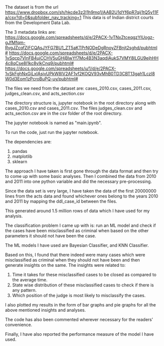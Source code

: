 The dataset is from the url https://www.dropbox.com/sh/hkcde3z2l1h9mq1/AAB2U1dYf6pR7qij1tQ5y11Fa/csv?dl=0&subfolder_nav_tracking=1
This data is of Indian district courts from the Development Data Lab.

The 3 metadata links are:
https://docs.google.com/spreadsheets/d/e/2PACX-1vTNxZtceqgzYlUogz-gJfMfqm-RygJZcqfZiFCQAsJYFG7BU1_ZT5aKTPrNODeDgRnoyZFBnjt2sghd/pubhtml#
https://docs.google.com/spreadsheets/d/e/2PACX-1vSqcp7VlnFB4ujCCHV5uGHjBlwYf7Mo4B3N3aqdiAukS7VMY8lLGU9ejhHH4c8qCse8l1kc8yIkCnq9/pubhtml#
https://docs.google.com/spreadsheets/u/1/d/e/2PACX-1vSkFghNxGjLxIAsjvUPkW8IV2AF1vf2KOQV93vMhB0TD3CBT13gah1LczI8W0d3Eom1zPcroBuPQ-uy/pubhtml#

The files we need from the dataset are: cases_2010.csv, cases_2011.csv, judges_clean.csv, and acts_section.csv

The directory structure is, jupyter notebook in the root directory along with cases_2010.csv and cases_2011.csv.
The files judges_clean.csv and acts_section.csv are in the csv folder of the root directory.

The jupyter notebook is named as "main.ipynb".

To run the code, just run the jupyter notebook.

The dependencies are:
1. pandas
2. matplotlib
3. sklearn

The approach I have taken is first gone through the data format and then try to come up with some basic analyses.
Then I combined the data from 2010 and 2011 into one python variable and did the necessary pre-processing.

Since the data set is very large, I have taken the data of the first 20000000 lines from the acts data and found whichever ones belong to the years 2010 and 2011 by mapping the ddl_case_id between the files.

This generated around 1.5 million rows of data which I have used for my analysis.

The classification problem I came up with is: run an ML model and check if the cases have been misclassified as criminal when based on the other parameters it should not have been the case.

The ML models I have used are Bayesian Classifier, and KNN Classifier.

Based on this, I found that there indeed were many cases which were misclassified as criminal when they should not have been and then generate insights on the same.
The insights were related to:
1. Time it takes for these misclassified cases to be closed as compared to the average time.
2. State wise distribution of these misclassified cases to check if there is any pattern.
3. Which position of the judge is most likely to misclassify the cases.

I also plotted my results in the form of bar graphs and pie graphs for all the above mentioned insights and analyses.

The code has also been commented wherever necessary for the readers' convenience.

Finally, I have also reported the performance measure of the model I have used.
